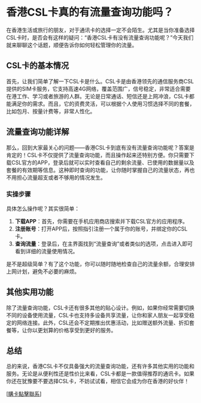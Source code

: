 # 香港CSL卡真的有流量查询功能吗？

在香港生活或旅行的朋友，对于通讯卡的选择一定不会陌生。尤其是当你准备选择CSL卡时，是否会有这样的疑问：“香港CSL卡有没有流量查询功能呢？”今天我们就来聊聊这个话题，顺便告诉你如何轻松管理你的流量。

## CSL卡的基本情况

首先，让我们简单了解一下CSL卡是什么。CSL卡是由香港领先的通信服务商CSL提供的SIM卡服务，它支持高速4G网络，覆盖范围广，信号稳定，非常适合需要在港工作、学习或者旅游的人群。无论是日常通话、短信还是上网冲浪，CSL卡都能满足你的需求。而且，它的资费灵活，可以根据个人使用习惯选择不同的套餐，比如包月、按量计费等，非常人性化。

## 流量查询功能详解

那么，回到大家最关心的问题——香港CSL卡到底有没有流量查询功能呢？答案是肯定的！CSL卡不仅提供了流量查询功能，而且操作起来还特别方便。你只需要下载CSL官方的APP，登录后就可以实时查看自己的剩余流量、已使用的数据量以及套餐的有效期等信息。这种即时查询的功能，让你随时掌握自己的流量状态，再也不用担心流量超支或者不够用的情况发生。

### 实操步骤

具体怎么操作呢？其实很简单：

1. **下载APP**：首先，你需要在手机应用商店搜索并下载CSL官方的应用程序。
2. **注册账号**：打开APP后，按照指引注册一个属于你的账号，并绑定你的CSL卡。
3. **查询流量**：登录后，在主界面找到“流量查询”或者类似的选项，点击进入即可看到详细的流量使用情况。

是不是超级简单？有了这个功能，你可以随时随地检查自己的流量余额，合理安排上网计划，避免不必要的麻烦。

## 其他实用功能

除了流量查询功能，CSL卡还有很多其他的贴心设计。例如，如果你经常需要切换不同的设备使用流量，CSL卡也支持多设备共享流量，让你和家人朋友一起享受稳定的网络连接。此外，CSL还会不定期推出优惠活动，比如赠送额外流量、折扣套餐等，让你以更划算的价格享受到更好的服务。

## 总结

总的来说，香港CSL卡不仅具备强大的流量查询功能，还有许多其他实用的功能和服务。无论是从便利性还是性价比来看，CSL卡都是一款值得推荐的通讯卡。如果你还在犹豫要不要选择CSL卡，不妨试试看，相信它会成为你在香港的好伙伴！

[[購卡點擊聯系](https://t.me/s/SXDXQF)]